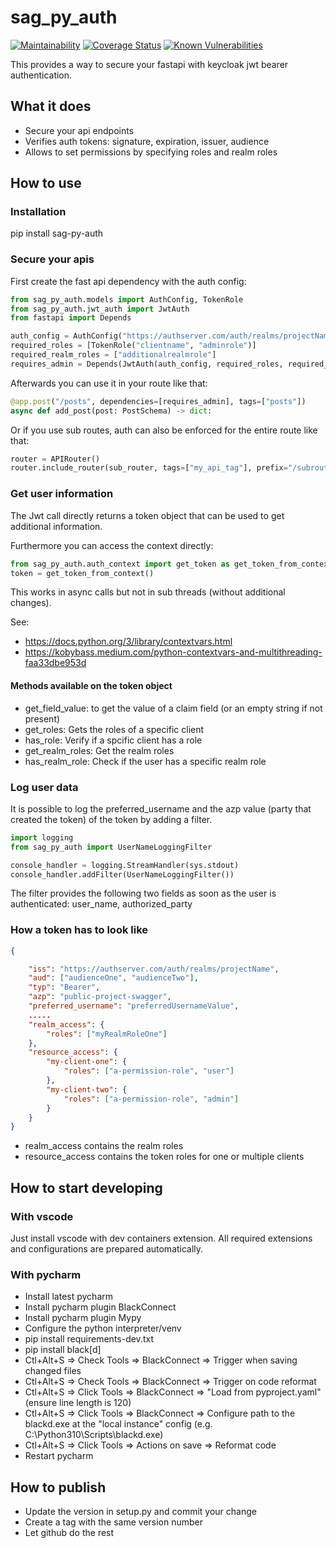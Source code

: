 # sag_py_auth

[![Maintainability][codeclimate-image]][codeclimate-url]
[![Coverage Status][coveralls-image]][coveralls-url]
[![Known Vulnerabilities](https://snyk.io/test/github/SamhammerAG/sag_py_auth/badge.svg)](https://snyk.io/test/github/SamhammerAG/sag_py_auth)

[coveralls-image]:https://coveralls.io/repos/github/SamhammerAG/sag_py_auth/badge.svg?branch=master
[coveralls-url]:https://coveralls.io/github/SamhammerAG/sag_py_auth?branch=master
[codeclimate-image]:https://api.codeclimate.com/v1/badges/2da48e3952f9640f702f/maintainability
[codeclimate-url]:https://codeclimate.com/github/SamhammerAG/sag_py_auth/maintainability

This provides a way to secure your fastapi with keycloak jwt bearer authentication.

## What it does
* Secure your api endpoints
* Verifies auth tokens: signature, expiration, issuer, audience
* Allows to set permissions by specifying roles and realm roles

## How to use

### Installation

pip install sag-py-auth

### Secure your apis

First create the fast api dependency with the auth config:
```python
from sag_py_auth.models import AuthConfig, TokenRole
from sag_py_auth.jwt_auth import JwtAuth
from fastapi import Depends

auth_config = AuthConfig("https://authserver.com/auth/realms/projectName", "myaudience")
required_roles = [TokenRole("clientname", "adminrole")]
required_realm_roles = ["additionalrealmrole"]
requires_admin = Depends(JwtAuth(auth_config, required_roles, required_realm_roles))
```

Afterwards you can use it in your route like that:

```python
@app.post("/posts", dependencies=[requires_admin], tags=["posts"])
async def add_post(post: PostSchema) -> dict:
```

Or if you use sub routes, auth can also be enforced for the entire route like that:

```python
router = APIRouter()
router.include_router(sub_router, tags=["my_api_tag"], prefix="/subroute",dependencies=[requires_admin])
```

### Get user information

The Jwt call directly returns a token object that can be used to get additional information.

Furthermore you can access the context directly:
```python
from sag_py_auth.auth_context import get_token as get_token_from_context
token = get_token_from_context()
```

This works in async calls but not in sub threads (without additional changes).

See:
* https://docs.python.org/3/library/contextvars.html
* https://kobybass.medium.com/python-contextvars-and-multithreading-faa33dbe953d

#### Methods available on the token object

* get_field_value: to get the value of a claim field (or an empty string if not present)
* get_roles: Gets the roles of a specific client
* has_role: Verify if a spcific client has a role
* get_realm_roles: Get the realm roles
* has_realm_role: Check if the user has a specific realm role


### Log user data

It is possible to log the preferred_username and the azp value (party that created the token) of the token by adding a filter.

```python
import logging
from sag_py_auth import UserNameLoggingFilter

console_handler = logging.StreamHandler(sys.stdout)
console_handler.addFilter(UserNameLoggingFilter())

```

The filter provides the following two fields as soon as the user is authenticated: user_name, authorized_party

### How a token has to look like

```json
{

    "iss": "https://authserver.com/auth/realms/projectName",
    "aud": ["audienceOne", "audienceTwo"],
    "typ": "Bearer",
    "azp": "public-project-swagger",
    "preferred_username": "preferredUsernameValue",
    .....
    "realm_access": {
        "roles": ["myRealmRoleOne"]
    },
    "resource_access": {
        "my-client-one": {
            "roles": ["a-permission-role", "user"]
        },
        "my-client-two": {
            "roles": ["a-permission-role", "admin"]
        }
    }
}
```

* realm_access contains the realm roles
* resource_access contains the token roles for one or multiple clients

## How to start developing

### With vscode

Just install vscode with dev containers extension. All required extensions and configurations are prepared automatically.

### With pycharm

* Install latest pycharm
* Install pycharm plugin BlackConnect
* Install pycharm plugin Mypy
* Configure the python interpreter/venv
* pip install requirements-dev.txt
* pip install black[d]
* Ctl+Alt+S => Check Tools => BlackConnect => Trigger when saving changed files
* Ctl+Alt+S => Check Tools => BlackConnect => Trigger on code reformat
* Ctl+Alt+S => Click Tools => BlackConnect => "Load from pyproject.yaml" (ensure line length is 120)
* Ctl+Alt+S => Click Tools => BlackConnect => Configure path to the blackd.exe at the "local instance" config (e.g. C:\Python310\Scripts\blackd.exe)
* Ctl+Alt+S => Click Tools => Actions on save => Reformat code
* Restart pycharm

## How to publish
* Update the version in setup.py and commit your change
* Create a tag with the same version number
* Let github do the rest

